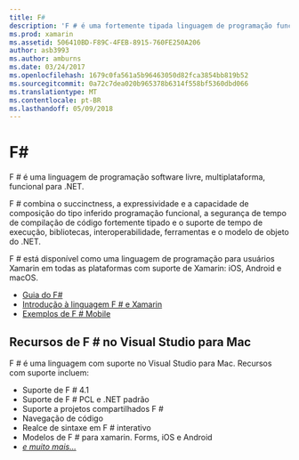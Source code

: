 ```yaml
---
title: F#
description: 'F # é uma fortemente tipada linguagem de programação funcional projetada para ser executado no .NET'
ms.prod: xamarin
ms.assetid: 506410BD-F89C-4FEB-8915-760FE250A206
author: asb3993
ms.author: amburns
ms.date: 03/24/2017
ms.openlocfilehash: 1679c0fa561a5b96463050d82fca3854bb819b52
ms.sourcegitcommit: 0a72c7dea020b965378b6314f558bf5360dbd066
ms.translationtype: MT
ms.contentlocale: pt-BR
ms.lasthandoff: 05/09/2018
---
```

# <a name="f35"></a>F&#35;

F # é uma linguagem de programação software livre, multiplataforma, funcional para .NET.

F # combina o succinctness, a expressividade e a capacidade de composição do tipo inferido programação funcional, a segurança de tempo de compilação de código fortemente tipado e o suporte de tempo de execução, bibliotecas, interoperabilidade, ferramentas e o modelo de objeto do .NET.

F # está disponível como uma linguagem de programação para usuários Xamarin em todas as plataformas com suporte de Xamarin: iOS, Android e macOS.

- [Guia do F#](https://docs.microsoft.com/dotnet/fsharp/)
- [Introdução à linguagem F # e Xamarin](overview.md)
- [Exemplos de F # Mobile](samples.md)

## <a name="f-features-in-visual-studio-for-mac"></a>Recursos de F # no Visual Studio para Mac

F # é uma linguagem com suporte no Visual Studio para Mac. Recursos com suporte incluem:

- Suporte de F # 4.1
- Suporte de F # PCL e .NET padrão
- Suporte a projetos compartilhados F #
- Navegação de código
- Realce de sintaxe em F # interativo
- Modelos de F # para xamarin. Forms, iOS e Android
- [*e muito mais...*](https://developer.xamarin.com/releases/studio/xamarin.studio_6.0/xamarin.studio_6.0/#F_Enhancements)
